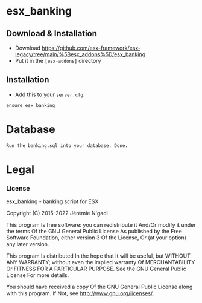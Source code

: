 # esx_banking

## Download & Installation

- Download https://github.com/esx-framework/esx-legacy/tree/main/%5Besx_addons%5D/esx_banking
- Put it in the `[esx-addons]` directory

## Installation
- Add this to your `server.cfg`:

```
ensure esx_banking
```

# Database
```
Run the banking.sql into your database. Done.
```

# Legal
### License
esx_banking - banking script for ESX

Copyright (C) 2015-2022 Jérémie N'gadi

This program Is free software: you can redistribute it And/Or modify it under the terms Of the GNU General Public License As published by the Free Software Foundation, either version 3 Of the License, Or (at your option) any later version.

This program Is distributed In the hope that it will be useful, but WITHOUT ANY WARRANTY; without even the implied warranty Of MERCHANTABILITY Or FITNESS FOR A PARTICULAR PURPOSE. See the GNU General Public License For more details.

You should have received a copy Of the GNU General Public License along with this program. If Not, see http://www.gnu.org/licenses/.
